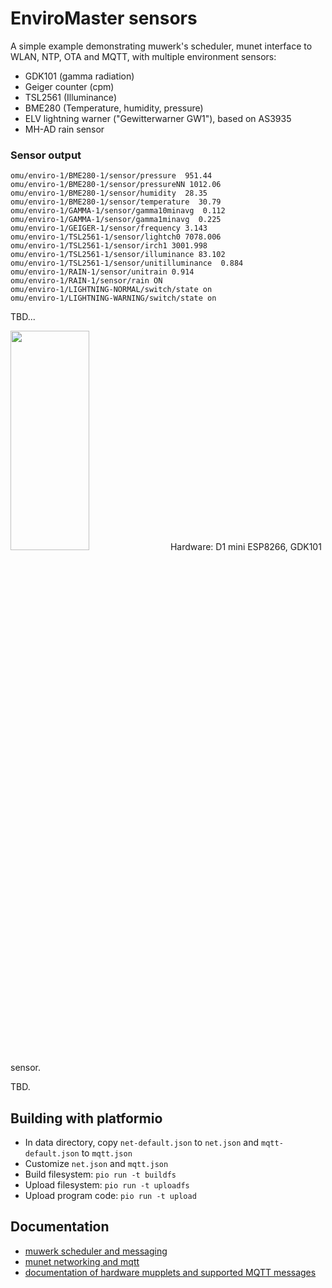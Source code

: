 EnviroMaster sensors
====================

A simple example demonstrating muwerk's scheduler, munet interface to WLAN, NTP, OTA and MQTT, with multiple environment sensors:

* GDK101 (gamma radiation)
* Geiger counter (cpm)
* TSL2561 (Illuminance)
* BME280 (Temperature, humidity, pressure)
* ELV lightning warner ("Gewitterwarner GW1"), based on AS3935
* MH-AD rain sensor

### Sensor output

```
omu/enviro-1/BME280-1/sensor/pressure  951.44
omu/enviro-1/BME280-1/sensor/pressureNN 1012.06
omu/enviro-1/BME280-1/sensor/humidity  28.35
omu/enviro-1/BME280-1/sensor/temperature  30.79
omu/enviro-1/GAMMA-1/sensor/gamma10minavg  0.112
omu/enviro-1/GAMMA-1/sensor/gamma1minavg  0.225
omu/enviro-1/GEIGER-1/sensor/frequency 3.143
omu/enviro-1/TSL2561-1/sensor/lightch0 7078.006
omu/enviro-1/TSL2561-1/sensor/irch1 3001.998
omu/enviro-1/TSL2561-1/sensor/illuminance 83.102
omu/enviro-1/TSL2561-1/sensor/unitilluminance  0.884
omu/enviro-1/RAIN-1/sensor/unitrain 0.914
omu/enviro-1/RAIN-1/sensor/rain ON
omu/enviro-1/LIGHTNING-NORMAL/switch/state on
omu/enviro-1/LIGHTNING-WARNING/switch/state on
```

TBD...

<img src="https://github.com/muwerk/mupplet-sensor/blob/master/extras/gamma.png" width="50%" height="30%">
Hardware: D1 mini ESP8266, GDK101 sensor.

TBD.

## Building with platformio

* In data directory, copy `net-default.json` to `net.json` and `mqtt-default.json` to `mqtt.json`
* Customize `net.json` and `mqtt.json`
* Build filesystem: `pio run -t buildfs`
* Upload filesystem: `pio run -t uploadfs`
* Upload program code: `pio run -t upload`

## Documentation

* [muwerk scheduler and messaging](https://github.com/muwerk/muwerk)
* [munet networking and mqtt](https://github.com/muwerk/munet)
* [documentation of hardware mupplets and supported MQTT messages](https://github.com/muwerk/mupplet-core)
